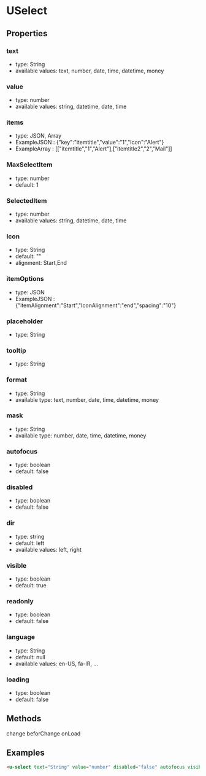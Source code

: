# USelect

## Properties

### text

* type: String
* available values: text, number, date, time, datetime, money

### value

* type: number
* available values: string, datetime, date, time

### items

* type: JSON, Array
* ExampleJSON : {"key":"itemtitle","value":"1","Icon":"Alert"} 
* ExampleArray : [["itemtitle","1","Alert"],["itemtitle2","2","Mail"]]

### MaxSelectItem

* type: number
* default: 1

### SelectedItem

* type: number
* available values: string, datetime, date, time

### Icon

* type: String
* default: ""
* alignment: Start,End

### itemOptions

* type: JSON
* ExampleJSON : {"itemAlignment":"Start","IconAlignment":"end","spacing":"10"} 

 
### placeholder

* type: String

### tooltip

* type: String

### format

* type: String
* available type: text, number, date, time, datetime, money

### mask

* type: String
* available type: number, date, time, datetime, money

### autofocus

* type: boolean
* default: false

### disabled

* type: boolean
* default: false

### dir

* type: string
* default: left
* available values: left, right

### visible

* type: boolean
* default: true

### readonly

* type: boolean
* default: false

### language

* type: String
* default: null
* available values: en-US, fa-IR, ...

### loading

* type: boolean
* default: false

## Methods

change
beforChange
onLoad

## Examples

```html
<u-select text="String" value="number" disabled="false" autofocus visible="true" @change="" @beforChange="" @onLoad="" loading="true" />
```
